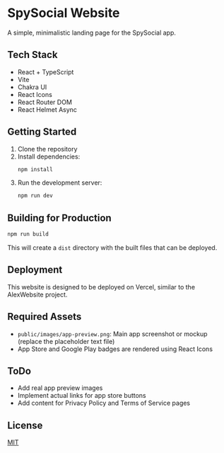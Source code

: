 # SpySocial Website

A simple, minimalistic landing page for the SpySocial app.

## Tech Stack

- React + TypeScript
- Vite
- Chakra UI
- React Icons
- React Router DOM
- React Helmet Async

## Getting Started

1. Clone the repository
2. Install dependencies:
   ```bash
   npm install
   ```
3. Run the development server:
   ```bash
   npm run dev
   ```

## Building for Production

```bash
npm run build
```

This will create a `dist` directory with the built files that can be deployed.

## Deployment

This website is designed to be deployed on Vercel, similar to the AlexWebsite project.

## Required Assets

- `public/images/app-preview.png`: Main app screenshot or mockup (replace the placeholder text file)
- App Store and Google Play badges are rendered using React Icons

## ToDo

- Add real app preview images
- Implement actual links for app store buttons
- Add content for Privacy Policy and Terms of Service pages

## License

[MIT](LICENSE)
